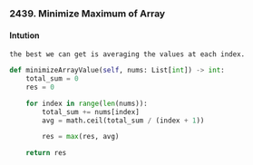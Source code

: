 ### 2439. Minimize Maximum of Array

#### Intution
```
the best we can get is averaging the values at each index.
```

```python
def minimizeArrayValue(self, nums: List[int]) -> int:
    total_sum = 0
    res = 0

    for index in range(len(nums)):
        total_sum += nums[index]
        avg = math.ceil(total_sum / (index + 1))

        res = max(res, avg)

    return res
```